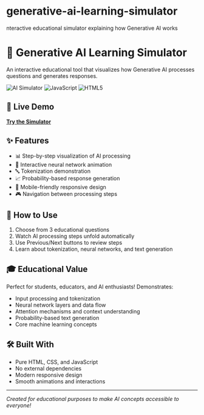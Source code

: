 # generative-ai-learning-simulator
nteractive educational simulator explaining how Generative AI works
# 🤖 Generative AI Learning Simulator

An interactive educational tool that visualizes how Generative AI processes questions and generates responses.

![AI Simulator](https://img.shields.io/badge/AI-Educational%20Tool-blue)
![JavaScript](https://img.shields.io/badge/JavaScript-Interactive-yellow)
![HTML5](https://img.shields.io/badge/HTML5-Responsive-orange)

## 🚀 Live Demo
**[Try the Simulator](https://galvinradleyngo.github.io/ai-simulator)**

## ✨ Features
- 📊 Step-by-step visualization of AI processing
- 🧠 Interactive neural network animation  
- 🔤 Tokenization demonstration
- 📈 Probability-based response generation
- 📱 Mobile-friendly responsive design
- 🎮 Navigation between processing steps

## 🎯 How to Use
1. Choose from 3 educational questions
2. Watch AI processing steps unfold automatically
3. Use Previous/Next buttons to review steps
4. Learn about tokenization, neural networks, and text generation

## 🎓 Educational Value
Perfect for students, educators, and AI enthusiasts! Demonstrates:
- Input processing and tokenization
- Neural network layers and data flow
- Attention mechanisms and context understanding
- Probability-based text generation
- Core machine learning concepts

## 🛠️ Built With
- Pure HTML, CSS, and JavaScript
- No external dependencies
- Modern responsive design
- Smooth animations and interactions

---
*Created for educational purposes to make AI concepts accessible to everyone!*
